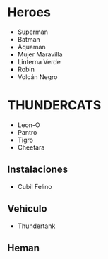 # Heroes

* Superman
* Batman
* Aquaman
* Mujer Maravilla
* Linterna Verde
* Robin
* Volcán Negro

# THUNDERCATS
* Leon-O
* Pantro
* Tigro
* Cheetara

## Instalaciones
* Cubil Felino

## Vehiculo
* Thundertank

## Heman

